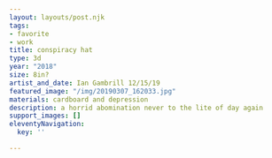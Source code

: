 ```yaml
---
layout: layouts/post.njk
tags:
- favorite
- work
title: conspiracy hat
type: 3d
year: "2018"
size: 8in?
artist_and_date: Ian Gambrill 12/15/19
featured_image: "/img/20190307_162033.jpg"
materials: cardboard and depression
description: a horrid abomination never to the lite of day again
support_images: []
eleventyNavigation:
  key: ''

---
```

